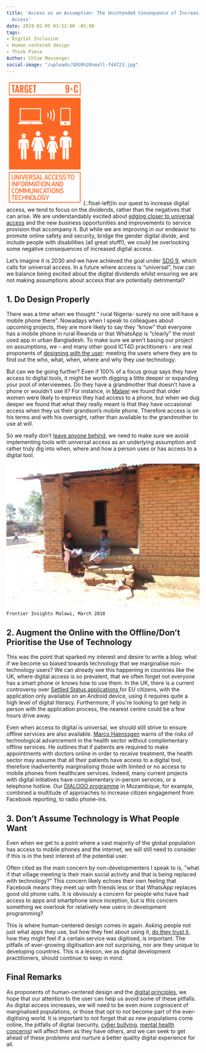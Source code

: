 ```yaml
---
title: 'Access as an Assumption: The Unintended Consequence of Increasing Digital
  Access'
date: 2019-02-05 03:52:00 -05:00
tags:
- Digital Inclusion
- Human-centered design
- Think Piece
Author: Chloe Messenger
social-image: "/uploads/SDG9%20small-f44723.jpg"
---
```


![SDG9 small.jpg](/uploads/SDG9%20small.jpg "image from www.sdgldnont.ca"){:.float-left}In our quest to increase digital access, we tend to focus on the dividends, rather than the negatives that can arise. We are understandably excited about [edging closer to universal access](https://www.itu.int/en/mediacentre/Pages/2018-PR40.aspx) and the new business opportunities and improvements to service provision that accompany it. But while we are improving in our endeavor to promote online safety and security, bridge the gender digital divide, and include people with disabilities (all great stuff!), we could be overlooking some negative consequences of increased digital access.

Let’s imagine it is 2030 and we have achieved the goal under [SDG 9](https://www.un.org/sustainabledevelopment/infrastructure-industrialization/), which calls for universal access. In a future where access is “universal”, how can we balance being excited about the digital dividends whilst ensuring we are not making assumptions about access that are potentially detrimental?

<!--more-->

## 1. Do Design Properly

There was a time when we thought “ rural Nigeria- surely no one will have a mobile phone there”. Nowadays when I speak to colleagues about upcoming projects, they are more likely to say they “know” that everyone has a mobile phone in rural Rwanda or that WhatsApp is “clearly” the most used app in urban Bangladesh. To make sure we aren’t basing our project on assumptions, we – and many other good ICT4D practitioners - are real proponents of [designing with the user](https://digitalprinciples.org/principle/design-with-the-user/): meeting the users where they are to find out the who, what, when, where and why they use technology.

But can we be going further? Even if 100% of a focus group says they have access to digital tools, it might be worth digging a little deeper or expanding your pool of interviewees. Do they have a grandmother that doesn’t have a phone or wouldn’t use it? For instance, in [Malawi](https://dai-global-digital.com/digital-insights-malawi-communication-among-rural-communities.html) we found that older women were likely to express they had access to a phone, but when we dug deeper we found that what they really meant is that they have occasional access when they us their grandson’s mobile phone. Therefore access is on his terms and with his oversight, rather than available to the grandmother to use at will. 

So we really don’t [leave anyone behind](https://www.gov.uk/government/publications/leaving-no-one-behind-our-promise/leaving-no-one-behind-our-promise), we need to make sure we avoid implementing tools with universal access as an underlying assumption and rather truly dig into when, where and how a person uses or has access to a digital tool. 

![058- Mzimba TA Chindi_approval.jpg](/uploads/058-%20Mzimba%20TA%20Chindi_approval.jpg)`Frontier Insights Malawi, March 2018`

## 2. Augment the Online with the Offline/Don’t Prioritise the Use of Technology

This was the point that sparked my interest and desire to write a blog: what if we become so biased towards technology that we marginalise non-technology users?  We can already see this happening in countries like the UK, where digital access is so prevalent, that we often forget not everyone has a smart phone or knows how to use them. In the UK, there is a current controversy over [Settled Status applications ](https://www.wired.co.uk/article/brexit-app-settled-status-applications)for EU citizens, with the application only available on an Android device, using it requires quite a high level of digital literacy. Furthermore, if you're looking to get help in person with the application process,  the nearest centre could be a few hours drive away.

Even when access to digital is universal, we should still strive to ensure offline services  are also available. [Marco Haenssgen](https://www.oii.ox.ac.uk/blog/the-tyranny-of-digital-inclusion/?utm_content=buffer27318&utm_medium=social&utm_source=twitter.com&utm_campaign=buffer) warns of the risks of technological advancement in the health sector without complementary offline services. He outlines that if patients are required to make appointments with doctors online in order to receive treatment, the health sector may assume that all their patients have access to a digital tool, therefore inadvertently marginalising those with limited or no access to mobile phones from healthcare services. Indeed, many current projects with digital initiatives have complementary in-person services, or a telephone hotline. Our [DIALOGO programme](https://dai-global-digital.com/icts-for-citizen-engagement-and-advocacy-lessons-learned-from-mozambique-dialogo.html) in Mozambique, for example, combined a multitude of approaches to increase citizen engagement from Facebook reporting, to radio phone-ins.

## 3. Don’t Assume Technology is What People Want

Even when we get to a point where a vast majority of the global population has access to mobile phones and the internet,  we will still need to consider if this is in the best interest of the potential user.

Often cited as the main concern by non-developmenters I speak to is, "what if that village meeting is their main social activity and that is being replaced with technology?" This concern likely echoes their own feeling that Facebook means they meet up with friends less or that WhatsApp replaces good old phone calls. It is obviously a concern for people who have had access to apps and smartphone since inception, but is this concern something we overlook  for relatively new users in development programming?

This is where human-centered design comes in again. Asking people not just what apps they use, but how they feel about using it, [do they trust it](https://dai-global-digital.com/frontier-insights-cyber-security-edition.html), how they might feel if a certain service was digitised, is important. The pitfalls of ever-growing digitisation are not surprising, nor are they unique to developing countries. This is a lesson, we as digital development practitioners, should continue to keep in mind. 

## Final Remarks

As proponents of human-centered design and the [digital principles](https://digitalprinciples.org/), we hope that our attention to the user can help us avoid some of these pitfalls. As digital access increases, we will need to be even more cogniscent of marginalised populations, or those that opt to not become part of the ever-digitising world. It is important to not forget that as new populations come online, the pitfalls of digital (security, [cyber bullying](https://dai-global-digital.com/cyber-vawg-what-are-the-implications-for-digital-inclusion.html), [mental health concerns](https://www.theguardian.com/society/2019/feb/05/youth-unhappiness-uk-doubles-in-past-10-years)) will affect them as they have others, and we can seek to get ahead of these problems and nurture a better quality digital experience for all.